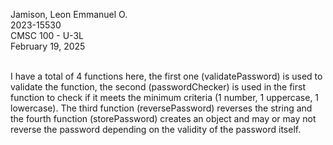 Jamison, Leon Emmanuel O. <br>
2023-15530 <br>
CMSC 100 - U-3L <br>
February 19, 2025 <br>


<br>
I have a total of 4 functions here, the first one (validatePassword) is used to validate the function, the second (passwordChecker) is used in the first function to check if it meets the minimum criteria (1 number, 1 uppercase, 1 lowercase). The third function (reversePassword) reverses the string and the fourth function (storePassword) creates an object and may or may not reverse the password depending on the validity of the password itself.